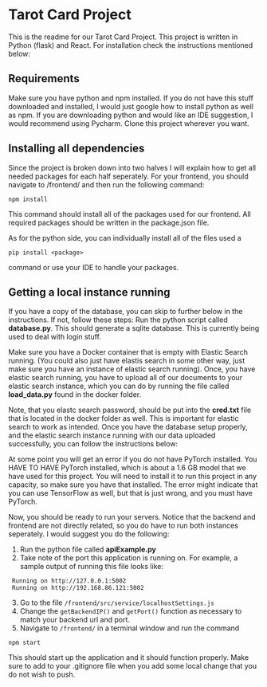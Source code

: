 # Tarot Card Project

This is the readme for our Tarot Card Project. This project is written in Python (flask) and React. For installation check the instructions mentioned below:

## Requirements

Make sure you have python and npm installed. If you do not have this stuff downloaded and installed, I would just google how to install python as well as npm. If you are downloading python and would like an IDE suggestion, I would recommend using Pycharm. Clone this project wherever you want.

## Installing all dependencies

Since the project is broken down into two halves I will explain how to get all needed packages for each half seperately. For your frontend, you should navigate to /frontend/ and then run the following command: 
````
npm install
````
This command should install all of the packages used for our frontend. All required packages should be written in the package.json file.

As for the python side, you can individually install all of the files used a 
````
pip install <package>
````
command or use your IDE to handle your packages. 

## Getting a local instance running

If you have a copy of the database, you can skip to further below in the instructions. If not, follow these steps:
Run the python script called **database.py**. This should generate a sqlite database. This is currently being used to deal with login stuff. 

Make sure you have a Docker container that is empty with Elastic Search running. (You could also just have elastis search in some other way, just make sure you have an instance of elastic search running). Once, you have elastic search running, you have to upload all of our documents to your elastic search instance, which you can do by running the file called **load_data.py** found in the docker folder.

Note, that you elastc search password, should be put into the **cred.txt** file that is located in the docker folder as well. This is important for elastic search to work as intended.
Once you have the database setup properly, and the elastic search instance running with our data uploaded successfully, you can follow the instructions below:

At some point you will get an error if you do not have PyTorch installed. You HAVE TO HAVE PyTorch installed, which is about a 1.6 GB model that we have used for this project. You will need to install it to run this project in any capacity, so make sure you have that installed. The error might indicate that you can use TensorFlow as well, but that is just wrong, and you must have PyTorch.

Now, you should be ready to run your servers. Notice that the backend and frontend are not directly related, so you do have to run both instances seperately. I would suggest you do the following:

  1. Run the python file called **apiExample.py**
  2. Take note of the port this application is running on. For example, a sample output of running this file looks like:
 ````
  Running on http://127.0.0.1:5002
  Running on http://192.168.86.121:5002
 ````
  3. Go to the file ```/frontend/src/service/localhostSettings.js```
  4. Change the ```getBackendIP()``` and ```getPort()``` function as necessary to match your backend url and port.
  5. Navigate to ```/frontend/``` in a terminal window and run the command
````
npm start
````
This should start up the application and it should function properly. Make sure to add to your .gitignore file when you add some local change that you do not wish to push.



